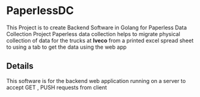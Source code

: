 # PaperlessDC
This Project is to create Backend Software in Golang for Paperless Data Collection Project
Paperless data collection helps to migrate physical collection of data for the trucks at **Iveco** from a printed excel spread sheet to using a tab to get the data using the web app

## Details
This software is for the backend web application running on a server to accept GET , PUSH requests from client 
